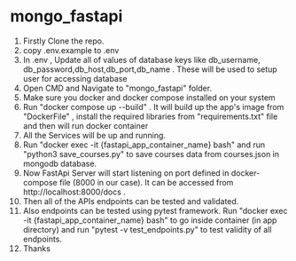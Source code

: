 # mongo_fastapi
1. Firstly Clone the repo.
2. copy .env.example to .env
3. In .env , Update all of values of database keys like db_username, db_password,db_host,db_port,db_name . These will be used to setup user for accessing database
4. Open CMD and Navigate to "mongo_fastapi" folder. 
5. Make sure you docker and docker compose installed on your system
6. Run "docker compose up --build" . It will build up the app's image from "DockerFile" , install the required libraries from "requirements.txt" file and then will run docker container
7. All the Services will be up and running.
8. Run "docker exec -it {fastapi_app_container_name} bash" and run "python3 save_courses.py" to save courses data from courses.json in mongodb database.
9. Now FastApi Server will start listening on port defined in docker-compose file (8000 in our case). It can be accessed from http://localhost:8000/docs .
10. Then all of the  APIs endpoints can be tested and validated.
11. Also endpoints can be tested using pytest framework. Run "docker exec -it {fastapi_app_container_name} bash" to go inside container (in app directory) and run "pytest -v test_endpoints.py" to test validity of all endpoints.
12. Thanks
